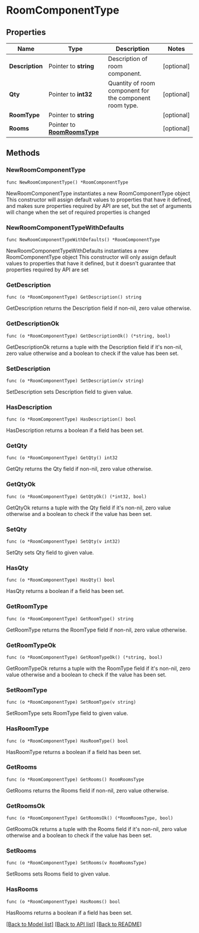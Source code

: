 # RoomComponentType

## Properties

Name | Type | Description | Notes
------------ | ------------- | ------------- | -------------
**Description** | Pointer to **string** | Description of room component. | [optional] 
**Qty** | Pointer to **int32** | Quantity of room component for the component room type. | [optional] 
**RoomType** | Pointer to **string** |  | [optional] 
**Rooms** | Pointer to [**RoomRoomsType**](RoomRoomsType.md) |  | [optional] 

## Methods

### NewRoomComponentType

`func NewRoomComponentType() *RoomComponentType`

NewRoomComponentType instantiates a new RoomComponentType object
This constructor will assign default values to properties that have it defined,
and makes sure properties required by API are set, but the set of arguments
will change when the set of required properties is changed

### NewRoomComponentTypeWithDefaults

`func NewRoomComponentTypeWithDefaults() *RoomComponentType`

NewRoomComponentTypeWithDefaults instantiates a new RoomComponentType object
This constructor will only assign default values to properties that have it defined,
but it doesn't guarantee that properties required by API are set

### GetDescription

`func (o *RoomComponentType) GetDescription() string`

GetDescription returns the Description field if non-nil, zero value otherwise.

### GetDescriptionOk

`func (o *RoomComponentType) GetDescriptionOk() (*string, bool)`

GetDescriptionOk returns a tuple with the Description field if it's non-nil, zero value otherwise
and a boolean to check if the value has been set.

### SetDescription

`func (o *RoomComponentType) SetDescription(v string)`

SetDescription sets Description field to given value.

### HasDescription

`func (o *RoomComponentType) HasDescription() bool`

HasDescription returns a boolean if a field has been set.

### GetQty

`func (o *RoomComponentType) GetQty() int32`

GetQty returns the Qty field if non-nil, zero value otherwise.

### GetQtyOk

`func (o *RoomComponentType) GetQtyOk() (*int32, bool)`

GetQtyOk returns a tuple with the Qty field if it's non-nil, zero value otherwise
and a boolean to check if the value has been set.

### SetQty

`func (o *RoomComponentType) SetQty(v int32)`

SetQty sets Qty field to given value.

### HasQty

`func (o *RoomComponentType) HasQty() bool`

HasQty returns a boolean if a field has been set.

### GetRoomType

`func (o *RoomComponentType) GetRoomType() string`

GetRoomType returns the RoomType field if non-nil, zero value otherwise.

### GetRoomTypeOk

`func (o *RoomComponentType) GetRoomTypeOk() (*string, bool)`

GetRoomTypeOk returns a tuple with the RoomType field if it's non-nil, zero value otherwise
and a boolean to check if the value has been set.

### SetRoomType

`func (o *RoomComponentType) SetRoomType(v string)`

SetRoomType sets RoomType field to given value.

### HasRoomType

`func (o *RoomComponentType) HasRoomType() bool`

HasRoomType returns a boolean if a field has been set.

### GetRooms

`func (o *RoomComponentType) GetRooms() RoomRoomsType`

GetRooms returns the Rooms field if non-nil, zero value otherwise.

### GetRoomsOk

`func (o *RoomComponentType) GetRoomsOk() (*RoomRoomsType, bool)`

GetRoomsOk returns a tuple with the Rooms field if it's non-nil, zero value otherwise
and a boolean to check if the value has been set.

### SetRooms

`func (o *RoomComponentType) SetRooms(v RoomRoomsType)`

SetRooms sets Rooms field to given value.

### HasRooms

`func (o *RoomComponentType) HasRooms() bool`

HasRooms returns a boolean if a field has been set.


[[Back to Model list]](../README.md#documentation-for-models) [[Back to API list]](../README.md#documentation-for-api-endpoints) [[Back to README]](../README.md)


